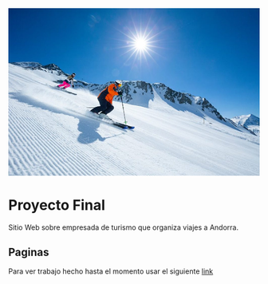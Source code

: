 
<img src="images/ski.jpg">

# Proyecto Final

Sitio Web sobre empresada de turismo que organiza viajes a Andorra.

## Paginas

Para ver trabajo hecho hasta el momento usar el siguiente [link](https://damiandiaz16.github.io/Proyecto-Final/pages/equipo.html)

